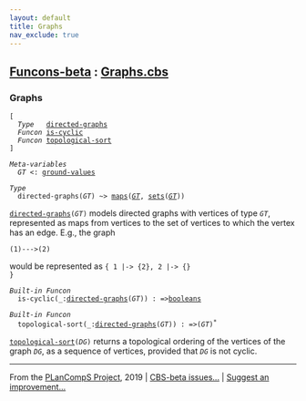 ```yaml
---
layout: default
title: Graphs
nav_exclude: true
---
```


[Funcons-beta] : [Graphs.cbs]
-----------------------------

### Graphs

<div class="highlighter-rouge"><pre class="highlight"><code>[
  <i class="keyword">Type</i>   <span class="name"><a href="#Name_directed-graphs">directed-graphs</a></span>
  <i class="keyword">Funcon</i> <span class="name"><a href="#Name_is-cyclic">is-cyclic</a></span>
  <i class="keyword">Funcon</i> <span class="name"><a href="#Name_topological-sort">topological-sort</a></span>
]</code></pre></div>


<div class="highlighter-rouge"><pre class="highlight"><code><i class="keyword">Meta-variables</i>
  <span id="PartVariable_GT"><i class="var">GT</i></span> <: <span class="name"><a href="../../Value-Types/index.html#Name_ground-values">ground-values</a></span></code></pre></div>


<div class="highlighter-rouge"><pre class="highlight"><code><i class="keyword">Type</i>
  <span class="name"><span id="Name_directed-graphs">directed-graphs</span></span>(<span id="Variable40_GT"><i class="var">GT</i></span>) ~> <span class="name"><a href="../Maps/index.html#Name_maps">maps</a></span>(<a href="#Variable40_GT"><i class="var">GT</i></a>, <span class="name"><a href="../Sets/index.html#Name_sets">sets</a></span>(<a href="#Variable40_GT"><i class="var">GT</i></a>))</code></pre></div>


  <code><span class="name"><a href="#Name_directed-graphs">directed-graphs</a></span>(<i class="var">GT</i>)</code> models directed graphs with vertices of type <code><i class="var">GT</i></code>,
  represented as maps from vertices to the set of vertices to which the
  vertex has an edge.  E.g., the graph

    (1)--->(2)

  would be represented as <code>{ 1 |-> {2}, 2 |-> {} }</code>  


<div class="highlighter-rouge"><pre class="highlight"><code><i class="keyword">Built-in</i> <i class="keyword">Funcon</i>
  <span class="name"><span id="Name_is-cyclic">is-cyclic</span></span>(_:<span class="name"><a href="#Name_directed-graphs">directed-graphs</a></span>(<span id="Variable155_GT"><i class="var">GT</i></span>)) : =><span class="name"><a href="../../Primitive/Booleans/index.html#Name_booleans">booleans</a></span></code></pre></div>
<div class="highlighter-rouge"><pre class="highlight"><code><i class="keyword">Built-in</i> <i class="keyword">Funcon</i>
  <span class="name"><span id="Name_topological-sort">topological-sort</span></span>(_:<span class="name"><a href="#Name_directed-graphs">directed-graphs</a></span>(<span id="Variable186_GT"><i class="var">GT</i></span>)) : =>(<span id="Variable206_GT"><i class="var">GT</i></span>)<sup class="sup">*</sup></code></pre></div>

  <code><span class="name"><a href="#Name_topological-sort">topological-sort</a></span>(<i class="var">DG</i>)</code> returns a topological ordering of the vertices
  of the graph <code><i class="var">DG</i></code>, as a sequence of vertices, provided that <code><i class="var">DG</i></code> is not
  cyclic.



____

From the [PLanCompS Project], 2019 | [CBS-beta issues...] | [Suggest an improvement...]

[Graphs.cbs]: Graphs.cbs 
  "CBS SOURCE FILE"
[Funcons-beta]: /CBS-beta/docs/Funcons-beta
 "FUNCONS-BETA"
[Unstable-Funcons-beta]: /CBS-beta/docs/Unstable-Funcons-beta
  "UNSTABLE-FUNCONS-BETA"
[Languages-beta]: /CBS-beta/docs/Languages-beta
  "LANGUAGES-BETA"
[Unstable-Languages-beta]: /CBS-beta/docs/Unstable-Languages-beta
  "UNSTABLE-LANGUAGES-BETA"
[CBS-beta]: /CBS-beta "CBS-BETA"
[PLanCompS Project]: http://plancomps.org
  "PROGRAMMING LANGUAGE COMPONENTS AND SPECIFICATIONS PROJECT HOME PAGE"
[CBS-beta issues...]: https://github.com/plancomps/plancomps.github.io/issues
  "CBS-BETA ISSUE REPORTS ON GITHUB"
[Suggest an improvement...]: mailto:plancomps@gmail.com?Subject=CBS-beta%20-%20comment&Body=Re%3A%20CBS-beta%20specification%20at%20Values/Composite/Graphs/Graphs.cbs%0A%0AComment/Query/Issue/Suggestion%3A%0A%0A%0ASignature%3A%0A 
  "GENERATE AN EMAIL TEMPLATE"

